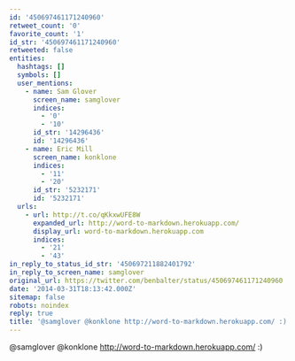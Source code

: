```yaml
---
id: '450697461171240960'
retweet_count: '0'
favorite_count: '1'
id_str: '450697461171240960'
retweeted: false
entities:
  hashtags: []
  symbols: []
  user_mentions:
    - name: Sam Glover
      screen_name: samglover
      indices:
        - '0'
        - '10'
      id_str: '14296436'
      id: '14296436'
    - name: Eric Mill
      screen_name: konklone
      indices:
        - '11'
        - '20'
      id_str: '5232171'
      id: '5232171'
  urls:
    - url: http://t.co/qKkxwUFE8W
      expanded_url: http://word-to-markdown.herokuapp.com/
      display_url: word-to-markdown.herokuapp.com
      indices:
        - '21'
        - '43'
in_reply_to_status_id_str: '450697211882401792'
in_reply_to_screen_name: samglover
original_url: https://twitter.com/benbalter/status/450697461171240960
date: '2014-03-31T18:13:42.000Z'
sitemap: false
robots: noindex
reply: true
title: '@samglover @konklone http://word-to-markdown.herokuapp.com/ :)'
---
```


@samglover @konklone http://word-to-markdown.herokuapp.com/ :)